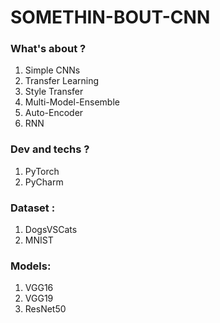 # SOMETHIN-BOUT-CNN

### What's about ?
1. Simple CNNs
2. Transfer Learning
3. Style Transfer
4. Multi-Model-Ensemble
5. Auto-Encoder
6. RNN

### Dev and techs ?
1. PyTorch
2. PyCharm

### Dataset :
1. DogsVSCats
2. MNIST

### Models:
1. VGG16
2. VGG19
3. ResNet50
